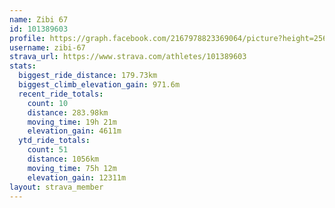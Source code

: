 ```yaml
---
name: Zibi 67
id: 101389603
profile: https://graph.facebook.com/2167978823369064/picture?height=256&width=256
username: zibi-67
strava_url: https://www.strava.com/athletes/101389603
stats:
  biggest_ride_distance: 179.73km
  biggest_climb_elevation_gain: 971.6m
  recent_ride_totals:
    count: 10
    distance: 283.98km
    moving_time: 19h 21m
    elevation_gain: 4611m
  ytd_ride_totals:
    count: 51
    distance: 1056km
    moving_time: 75h 12m
    elevation_gain: 12311m
layout: strava_member
--- 
```

